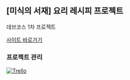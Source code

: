 ## [미식의 서재] 요리 레시피 프로젝트

데브코스 1차 프로젝트

[사이트 바로가기](https://recipe-project-seven.vercel.app/)

### 프로젝트 관리
<a href="https://trello.com/b/GYhKpTa4" target="_blank">
  <img src=https://img.shields.io/badge/Trello-%23026AA7.svg?style=for-the-badge&logo=Trello&logoColor=white alt=Trello style="margin-bottom: 5px;" />
</a>

